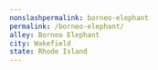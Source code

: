 ```yaml
---
﻿nonslashpermalink: borneo-elephant
permalink: /borneo-elephant/
alley: Borneo Elephant
city: Wakefield
state: Rhode Island
---
```

